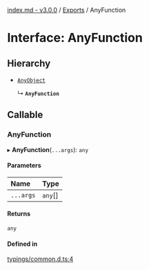 [index.md - v3.0.0](../README.md) / [Exports](../modules.md) / AnyFunction

# Interface: AnyFunction

## Hierarchy

- [`AnyObject`](../modules.md#anyobject)

  ↳ **`AnyFunction`**

## Callable

### AnyFunction

▸ **AnyFunction**(`...args`): `any`

#### Parameters

| Name      | Type    |
| :-------- | :------ |
| `...args` | `any`[] |

#### Returns

`any`

#### Defined in

[typings/common.d.ts:4](https://github.com/saqqdy/js-cool/blob/48fe0bb/typings/common.d.ts#L4)
